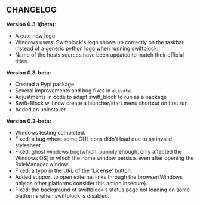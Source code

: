 ## CHANGELOG

**Version 0.3.1(beta):**

* A cute new logo
* Windows users: Swiftblock's logo shows up correctly on the taskbar instead of a generic python logo when running swiftblock.
* Name of the hosts sources have been updated to match their official titles.

**Version 0.3-beta:**

* Created a Pypi package
* Several improvements and bug fixes in `elevate`
* Adjustments in code to adapt swift_block to run as a package
* Swift-Block will now create a launcher/start menu shortcut on first run
* Added an uninstaller

**Version 0.2-beta:**

* Windows testing completed.
* Fixed: a bug where some GUI icons didn't load due to an invalid stylesheet
* Fixed: ghost windows bug[which, punnily enough, only affected the Windows OS] in which the home window persists even after opening the RuleManager window.
* Fixed: a typo in the URL of the 'License' button.
* Added support to open external links through the browser(Windows only,as other platforms consider this action insecure).
* Fixed: the background of swiftblock's status page not loading on some platforms when swiftblock is disabled.

